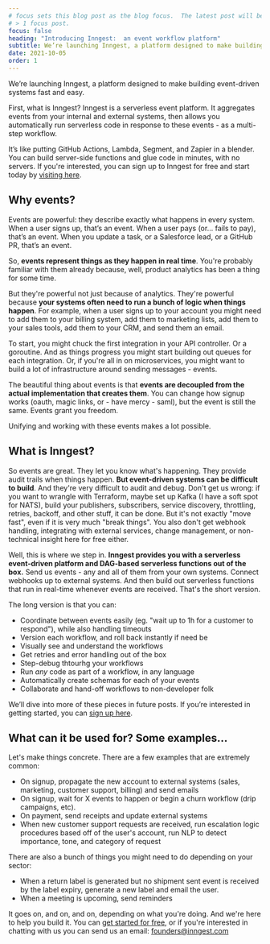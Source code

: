 ```yaml
---
# focus sets this blog post as the blog focus.  The latest post will be focused if there's
# > 1 focus post.
focus: false
heading: "Introducing Inngest:  an event workflow platform"
subtitle: We’re launching Inngest, a platform designed to make building event-driven systems fast and easy.
date: 2021-10-05
order: 1
---
```



<div className="blog--callout">

We’re launching Inngest, a platform designed to make building event-driven systems fast and easy.

First, what is Inngest?  Inngest is a serverless event platform.  It aggregates events from your internal and external systems, then allows you automatically run serverless code in response to these events - as a multi-step workflow.  

It’s like putting GitHub Actions, Lambda, Segment, and Zapier in a blender.  You can build server-side functions and glue code in minutes, with no servers.  If you're interested, you can sign up to Inngest for free and start today by [visiting here](https://app.inngest.com/register).

</div>

## Why events?

Events are powerful: they describe exactly what happens in every system.  When a user signs up, that’s an event.  When a user pays (or... fails to pay), that’s an event.  When you update a task, or a Salesforce lead, or a GitHub PR, that’s an event.

So, **events represent things as they happen in real time**.  You're probably familiar with them already because, well, product analytics has been a thing for some time.

But they're powerful not just because of analytics.  They're powerful because **your systems often need to run a bunch of logic when things happen**.  For example, when a user signs up to your account you might need to add them to your billing system, add them to marketing lists, add them to your sales tools, add them to your CRM, and send them an email.

To start, you might chuck the first integration in your API controller.  Or a goroutine.  And as things progress you might start building out queues for each integration.  Or, if you're all in on microservices, you might want to build a lot of infrastructure around sending messages - events.

The beautiful thing about events is that **events are decoupled from the actual implementation that creates them**.  You can change how signup works (oauth, magic links, or - have mercy - saml), but the event is still the same.  Events grant you freedom.

Unifying and working with these events makes a lot possible.

## What is Inngest?

So events are great.  They let you know what's happening.  They provide audit trails when things happen.  **But event-driven systems can be difficult to build**.  And they're very difficult to audit and debug.  Don't get us wrong:  if you want to wrangle with Terraform, maybe set up Kafka (I have a soft spot for NATS), build your publishers, subscribers, service discovery, throttling, retries, backoff, and other stuff, it can be done. But it's not exactly "move fast", even if it is very much "break things".  You also don't get webhook handling, integrating with external services, change management, or non-technical insight here for free either.

Well, this is where we step in.  **Inngest provides you with a serverless event-driven platform and DAG-based serverless functions out of the box.**  Send us events - any and all of them from your own systems.  Connect webhooks up to external systems.  And then build out serverless functions that run in real-time whenever events are received.  That's the short version.

The long version is that you can:

- Coordinate between events easily (eg. "wait up to 1h for a customer to respond"), while also handling timeouts
- Version each workflow, and roll back instantly if need be
- Visually see and understand the workflows
- Get retries and error handling out of the box
- Step-debug thtourhg your workflows
- Run _any_ code as part of a workflow, in any language
- Automatically create schemas for each of your events
- Collaborate and hand-off workflows to non-developer folk

We’ll dive into more of these pieces in future posts.  If you’re interested in getting started, you can [sign up here](https://app.inngest.com/register).

## What can it be used for?  Some examples…

Let's make things concrete.  There are a few examples that are extremely common:

- On signup, propagate the new account to external systems (sales, marketing, customer support, billing) and send emails
- On signup, wait for X events to happen or begin a churn workflow (drip campaigns, etc).
- On payment, send receipts and update external systems
- When new customer support requests are received, run escalation logic procedures based off of the user's account, run NLP to detect importance, tone, and category of request

There are also a bunch of things you might need to do depending on your sector:

* When a return label is generated but no shipment sent event is received by the label expiry, generate a new label and email the user.
* When a meeting is upcoming, send reminders

It goes on, and on, and on, depending on what you're doing.  And we're here to help you build it.  You can [get started for free](https://app.inngest.com/register), or if you're interested in chatting with us you can send us an email: <a href="mailto:founders@inngest.com">founders@inngest.com</a>
